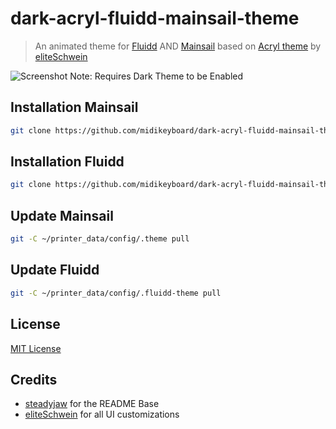 # dark-acryl-fluidd-mainsail-theme
> An animated theme for [Fluidd](https://github.com/fluidd-core/fluidd) AND [Mainsail](https://github.com/mainsail-crew/mainsail) based on [Acryl theme](https://github.com/eliteSchwein/acryl-fluidd-mainsail-theme) by [eliteSchwein](https://github.com/eliteSchwein/acryl-fluidd-mainsail-theme)


![Screenshot](./screenshot.jpg)
Note: Requires Dark Theme to be Enabled
## Installation Mainsail
```bash
git clone https://github.com/midikeyboard/dark-acryl-fluidd-mainsail-theme ~/printer_data/config/.theme
```

## Installation Fluidd
```bash
git clone https://github.com/midikeyboard/dark-acryl-fluidd-mainsail-theme ~/printer_data/config/.fluidd-theme
```

## Update Mainsail
```bash
git -C ~/printer_data/config/.theme pull
```

## Update Fluidd 
```bash
git -C ~/printer_data/config/.fluidd-theme pull
```

## License
[MIT License](./LICENSE)

## Credits
* [steadyjaw](https://github.com/steadyjaw) for the README Base
* [eliteSchwein](https://github.com/eliteSchwein/acryl-fluidd-mainsail-theme) for all UI customizations
